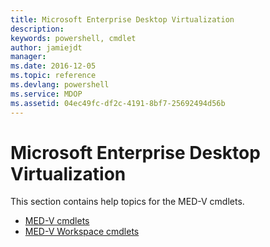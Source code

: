 ```yaml
---
title: Microsoft Enterprise Desktop Virtualization
description: 
keywords: powershell, cmdlet
author: jamiejdt
manager: 
ms.date: 2016-12-05
ms.topic: reference
ms.devlang: powershell
ms.service: MDOP
ms.assetid: 04ec49fc-df2c-4191-8bf7-25692494d56b
---
```


# Microsoft Enterprise Desktop Virtualization

This section contains help topics for the MED-V cmdlets.

- [MED-V cmdlets](medv-cmdlets.md)
- [MED-V Workspace cmdlets](medv-workspace-cmdlets.md)
